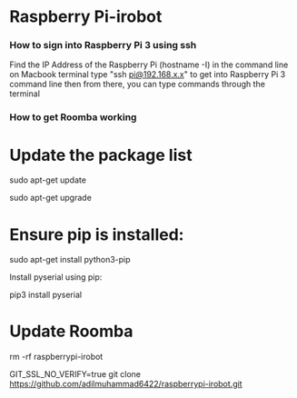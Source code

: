 # Raspberry Pi-irobot


### How to sign into Raspberry Pi 3 using ssh
Find the IP Address of the Raspberry Pi (hostname -I) in the command line
  on Macbook terminal type "ssh pi@192.168.x.x" to get into Raspberry Pi 3 command line
  then from there, you can type commands through the terminal


### How to get Roomba working
# Update the package list
sudo apt-get update

sudo apt-get upgrade

# Ensure pip is installed:
sudo apt-get install python3-pip

Install pyserial using pip:

pip3 install pyserial


# Update Roomba
rm -rf raspberrypi-irobot

GIT_SSL_NO_VERIFY=true git clone https://github.com/adilmuhammad6422/raspberrypi-irobot.git



